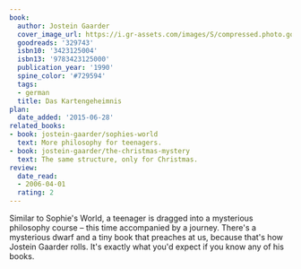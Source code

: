 ```yaml
---
book:
  author: Jostein Gaarder
  cover_image_url: https://i.gr-assets.com/images/S/compressed.photo.goodreads.com/books/1173802967l/329743.jpg
  goodreads: '329743'
  isbn10: '3423125004'
  isbn13: '9783423125000'
  publication_year: '1990'
  spine_color: '#729594'
  tags:
  - german
  title: Das Kartengeheimnis
plan:
  date_added: '2015-06-28'
related_books:
- book: jostein-gaarder/sophies-world
  text: More philosophy for teenagers.
- book: jostein-gaarder/the-christmas-mystery
  text: The same structure, only for Christmas.
review:
  date_read:
  - 2006-04-01
  rating: 2
---
```

Similar to Sophie's World, a teenager is dragged into a mysterious philosophy course – this time accompanied by a
journey. There's a mysterious dwarf and a tiny book that preaches at us, because that's how Jostein Gaarder rolls. It's
exactly what you'd expect if you know any of his books.
